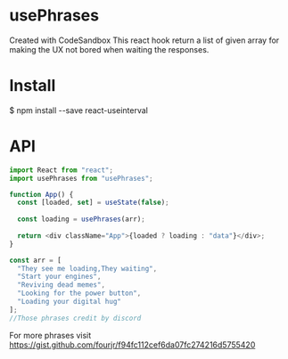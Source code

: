 # usePhrases
Created with CodeSandbox
This react hook return a list of given array for making the UX not bored when waiting the responses.
# Install
$ npm install --save react-useinterval
# API
```javascript
import React from "react";
import usePhrases from "usePhrases";

function App() {
  const [loaded, set] = useState(false);
  
  const loading = usePhrases(arr);
  
  return <div className="App">{loaded ? loading : "data"}</div>;
}

const arr = [
  "They see me loading,They waiting",
  "Start your engines",
  "Reviving dead memes",
  "Looking for the power button",
  "Loading your digital hug"
];
//Those phrases credit by discord
```
For more phrases visit <a>https://gist.github.com/fourjr/f94fc112cef6da07fc274216d5755420</a>
